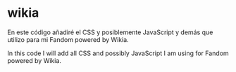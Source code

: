 # wikia
En este código añadiré el CSS y posiblemente JavaScript y demás que utilizo para mi Fandom powered by Wikia.

In this code I will add all CSS and possibly JavaScript I am using for Fandom powered by Wikia.
